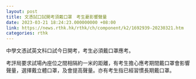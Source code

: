 ```yaml
---
layout: post
title: 文憑試口試開考須戴口罩　考生憂影響聲量
date: 2023-03-21 18:24:23.000000000 +08:00
link: https://news.rthk.hk/rthk/ch/component/k2/1692939-20230321.htm
categories: rthk
---
```


中學文憑試英文科口試今日開考，考生必須戴口罩應考。

考評局要求試場內座位之間相隔約一米的距離，有考生擔心應考期間戴口罩會影響聲量，選擇戴立體口罩，及會提高聲量。亦有考生指已經習慣長期戴口罩。

